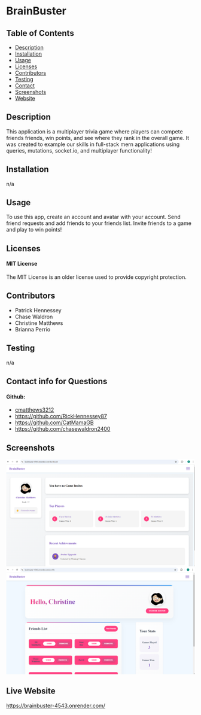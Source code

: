 
# BrainBuster

## Table of Contents
- [Description](#description)
- [Installation](#installation)
- [Usage](#usage)
- [Licenses](#licenses)
- [Contributors](#contributors)
- [Testing](#testing)
- [Contact](#contact-info-for-questions)
- [Screenshots](#screenshots)
- [Website](#live-website)

## Description
This application is a multiplayer trivia game where players can compete friends friends, win points, and see where they rank in the overall game. It was created to example our skills in full-stack mern applications using queries, mutations, socket.io, and multiplayer functionality!

## Installation
n/a

## Usage
To use this app, create an account and avatar with your account. Send friend requests and add friends to your friends list. Invite friends to a game and play to win points!

## Licenses
#### MIT License
The MIT License is an older license used to provide copyright protection.

## Contributors
- Patrick Hennessey
- Chase Waldron 
- Christine Matthews
- Brianna Perrio

## Testing
n/a

## Contact info for Questions
#### Github: 
- <a href="https://github.com/cmatthews3212">cmatthews3212</a>
- https://github.com/RickHennessey87
- https://github.com/CatMamaGB
- https://github.com/chasewaldron2400

## Screenshots
<img src="./imgs/bb1.png"/>
<img src="./imgs/bb2.png"/>

## Live Website
https://brainbuster-4543.onrender.com/